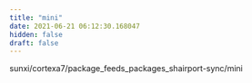 ```yaml
---
title: "mini"
date: 2021-06-21 06:12:30.168047
hidden: false
draft: false
---
```


sunxi/cortexa7/package_feeds_packages_shairport-sync/mini

